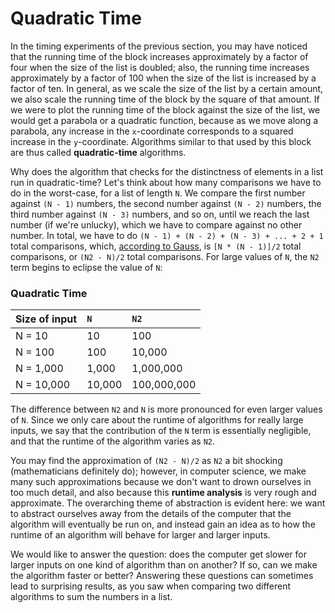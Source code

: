 # Quadratic Time

In the timing experiments of the previous section, you may have noticed that the running time of the block increases approximately by a factor of four when the size of the list is doubled; also, the running time increases approximately by a factor of 100 when the size of the list is increased by a factor of ten.  In general, as we scale the size of the list by a certain amount, we also scale the running time of the block by the square of that amount.  If we were to plot the running time of the block against the size of the list, we would get a parabola or a quadratic function, because as we move along a parabola, any increase in the `x`-coordinate corresponds to a squared increase in the `y`-coordinate.  Algorithms similar to that used by this block are thus called **quadratic-time** algorithms.

Why does the algorithm that checks for the distinctness of elements in a list run in quadratic-time?  Let's think about how many comparisons we have to do in the worst-case, for a list of length `N`.  We compare the first number against `(N - 1)` numbers, the second number against `(N - 2)` numbers, the third number against `(N - 3)` numbers, and so on, until we reach the last number \(if we're unlucky\), which we have to compare against no other number.  In total, we have to do `(N - 1) + (N - 2) + (N - 3) + ... + 2 + 1` total comparisons, which, [according to Gauss](https://beautyjoy.github.io/bjc-r/cur/programming/algorithms/competing-with-young-gauss.html), is `[N * (N - 1)]/2` total comparisons, or `(N2 - N)/2` total comparisons.  For large values of `N`, the `N2` term begins to eclipse the value of `N`:

### Quadratic Time

| Size of input | `N` | `N2` |
| :--- | :--- | :--- |
| N = 10 | 10 | 100 |
| N = 100 | 100 | 10,000 |
| N = 1,000 | 1,000 | 1,000,000 |
| N = 10,000 | 10,000 | 100,000,000 |

 The difference between `N2` and `N` is more pronounced for even larger values of `N`.  Since we only care about the runtime of algorithms for really large inputs, we say that the contribution of the `N` term is essentially negligible, and that the runtime of the algorithm varies as `N2`.

 You may find the approximation of `(N2 - N)/2` as `N2` a bit shocking \(mathematicians definitely do\); however, in computer science, we make many such approximations because we don't want to drown ourselves in too much detail, and also because this **runtime analysis** is very rough and approximate.  The overarching theme of abstraction is evident here: we want to abstract ourselves away from the details of the computer that the algorithm will eventually be run on, and instead gain an idea as to how the runtime of an algorithm will behave for larger and larger inputs.

 We would like to answer the question: does the computer get slower for larger inputs on one kind of algorithm than on another?  If so, can we make the algorithm faster or better?  Answering these questions can sometimes lead to surprising results, as you saw when comparing two different algorithms to sum the numbers in a list.

